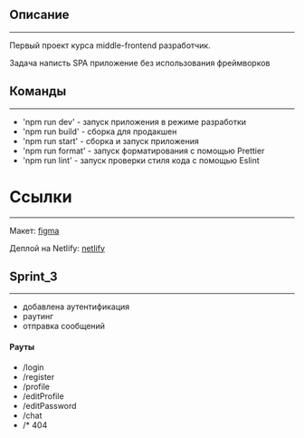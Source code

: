 ## Описание

---

Первый проект курса middle-frontend разработчик. 

Задача написть SPA приложение без использования фреймворков

## Команды

---

- 'npm run dev' - запуск приложения в режиме разработки
- 'npm run build' - сборка для продакшен
- 'npm run start' - сборка и запуск приложения
- 'npm run format' - запуск форматирования с помощью Prettier
- 'npm run lint' - запуск проверки стиля кода с помощью Eslint

# Ссылки

---

Макет: [figma](https://www.figma.com/file/edzjmC4PCS8TgdjRmJKmJF/Chat-My?node-id=0%3A1)

Деплой на Netlify: [netlify](https://rad-gecko-9fdf45.netlify.app/)

## Sprint_3

---

- добавлена аутентификация
- раутинг
- отправка сообщений

#### Рауты

- /login
- /register
- /profile
- /editProfile
- /editPassword
- /chat
- /* 404
